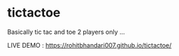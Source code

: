 # tictactoe
Basically tic tac and toe 2 players only ...


LIVE DEMO : https://rohitbhandari007.github.io/tictactoe/
